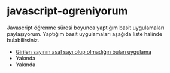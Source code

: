 # javascript-ogreniyorum
Javascript öğrenme süresi boyunca yaptığım basit uygulamaları paylaşıyorum. Yaptığım basit uygulamaları aşağıda liste halinde bulabilirsiniz.

* [Girilen sayının asal sayı olup olmadığın bulan uygulama](https://github.com/berat/javascript-ogreniyorum/tree/master/1-asal-sayi-mi)
* Yakında
* Yakında
